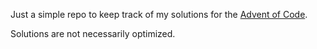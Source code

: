 Just a simple repo to keep track of my solutions for the [Advent of Code](https://adventofcode.com).

Solutions are not necessarily optimized.
